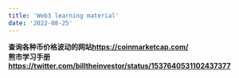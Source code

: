 ```yaml
---
title: 'Web3 learning material'
date: '2022-08-25'
---
```


**查询各种币价格波动的网站<https://coinmarketcap.com/>**  
**熊市学习手册<https://twitter.com/billtheinvestor/status/1537640531102437377>**  

